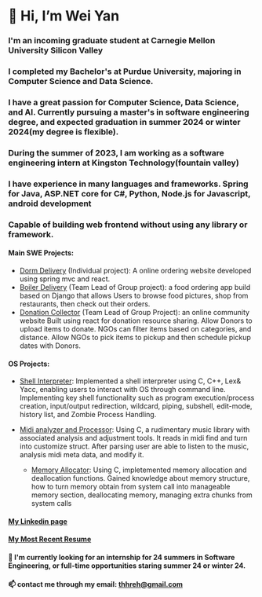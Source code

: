 # 👋 Hi, I’m Wei Yan
### I'm an incoming graduate student at Carnegie Mellon University Silicon Valley
### I completed my Bachelor's at Purdue University, majoring in Computer Science and Data Science.
### I have a great passion for Computer Science, Data Science, and AI. Currently pursuing a master's in software engineering degree, and expected graduation in summer 2024 or winter 2024(my degree is flexible).
### During the summer of 2023, I am working as a software engineering intern at Kingston Technology(fountain valley)
### I have experience in many languages and frameworks. Spring for Java, ASP.NET core for C#, Python, Node.js for Javascript, android development
### Capable of building web frontend without using any library or framework.

#### Main SWE Projects:
  - [Dorm Delivery](https://github.com/thhreh/DormDelivery) (Individual project): A online ordering website developed using spring mvc and react.
  - [Boiler Delivery](https://github.com/Yu-Nie/CS348_Project) (Team Lead of Group project): a food ordering app build based on Django that allows Users to browse food pictures, shop from restaurants, then check out their orders.
  - [Donation Collector](https://github.com/thhreh/Donation-Collector) (Team Lead of Group Project): an online community website Built using react for donation resource sharing. Allow Donors to upload items to donate. NGOs can filter items based on categories, and distance. Allow NGOs to pick items to pickup and then schedule pickup dates with Donors.

#### OS Projects:
  - [Shell Interpreter](https://github.com/thhreh/Shell-Project): Implemented a shell interpreter using C, C++, Lex& Yacc, enabling users to interact with OS through command line. Implementing key shell functionality such as program execution/process creation, input/output redirection, wildcard, piping, subshell, edit-mode, history list, and Zombie Process Handling. 

- [Midi analyzer and Processor](https://github.com/thhreh/Midi-Analyzor-and-Processor): Using C, a rudimentary music library with associated analysis and adjustment tools. It reads in midi find and turn into customize struct. After parsing user are able to listen to the music, analysis midi meta data, and modify it.
  
  - [Memory Allocator](https://github.com/thhreh/MemoryAllocator): Using C, impletemented memory allocation and deallocation functions. Gained knowledge about memory structure, how to turn memory obtain from system call into manageable memory section, deallocating memory, managing extra chunks from system calls
  
#### [My Linkedin page](https://www.linkedin.com/in/weimaxyan/)
#### [My Most Recent Resume](https://docs.google.com/document/d/1iP_aA44O9Eriqt4Wd4ZGAQ5vvJ1KZ6Z7/edit?usp=sharing&ouid=108679247917250176581&rtpof=true&sd=true)
 
#### 💞️ I'm currently looking for an internship for 24 summers in Software Engineering, or full-time opportunities staring summer 24 or winter 24.
#### 📫 contact me through my email: thhreh@gmail.com

<!---
aNewbieProgrammer/aNewbieProgrammer is a ✨ special ✨ repository because its `README.md` (this file) appears on your GitHub profile.
You can click the Preview link to take a look at your changes.
--->
